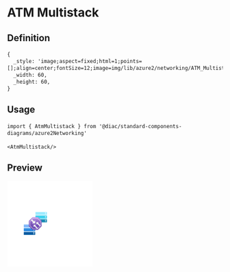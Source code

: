 # ATM Multistack

## Definition

```
{
  _style: 'image;aspect=fixed;html=1;points=[];align=center;fontSize=12;image=img/lib/azure2/networking/ATM_Multistack.svg;strokeColor=none;',
  _width: 60,
  _height: 60,
}
```

## Usage

```
import { AtmMultistack } from '@diac/standard-components-diagrams/azure2Networking'

<AtmMultistack/>
```

## Preview

<img src="./atm-multistack.png" width="200"/>
